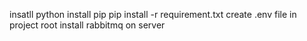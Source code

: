 insatll python
install pip
pip install -r requirement.txt
create .env file in project root
install rabbitmq on server